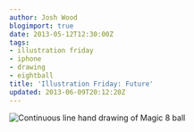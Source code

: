 ```yaml
---
author: Josh Wood
blogimport: true
date: 2013-05-12T12:30:00Z
tags:
- illustration friday
- iphone
- drawing
- eightball
title: 'Illustration Friday: Future'
updated: 2013-06-09T20:12:20Z
---
```


![Continuous line hand drawing of Magic 8 ball](/img/continuous8ball.png "Signs point to Yes")
